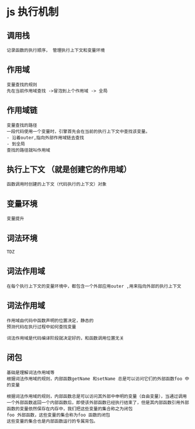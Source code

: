 # js 执行机制
  ## 调用栈
    记录函数的执行顺序， 管理执行上下文和变量环境
  ## 作用域
    变量查找的规则
    先在当前作用域查找 ->冒泡到上个作用域 -> 全局
  ## 作用域链
    变量查找的路径
    一段代码使用一个变量时，引擎首先会在当前的执行上下文中查找该变量。
    - 沿着outer,指向外部作用域链去查找
    - 到全局
    查找的路径就叫作用域
  ## 执行上下文 （就是创建它的作用域）
    函数调用时创建的上下文（代码执行的上下文）对象 
  ## 变量环境
    变量提升
  ## 词法环境
    TDZ
  ## 词法作用域
    在每个执行上下文的变量环境中，都包含一个外部应用outer ,用来指向外部的执行上下文
  ## 词法作用域
    作用域由代码中函数声明的位置决定，静态的
    预测代码在执行过程中如何查找变量

    词法作用域是代码编译阶段就决定好的，和函数调用位置无关

  ## 闭包
    基础是理解词法作用域等
    根据词法作用域的规则，内部函数getName 和setName 总是可以访问它们的外部函数foo 中的变量

    根据词法作用域的规则，内部函数总是可以访问其外部中申明的变量（自由变量），当通过调用一个外部函数返回一个内部函数后，即使该外部函数已经执行结束了，但是其内部函数引用外部函数的变量依然保存在内存中，我们把这些变量的集合称之为闭包
    foo 外部函数，这些变量的集合称为foo 函数的闭包
    这些变量的集合也是内部函数运行的专属背包。

    